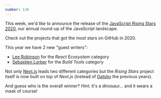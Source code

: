 ```yaml
---
number: 136
---
```


This week, we'd like to announce the release of the [JavaScript Rising Stars 2020](https://risingstars.js.org/), our annual round-up of the JavaScript landscape.

Check out the projects that got the most stars on GitHub in 2020.

This year we have 2 new "guest writers":

- [Lee Robinson](https://leerob.io/) for the _React Ecosystem_ category
- [Sebastien Lorber](https://sebastienlorber.com/) for the _Build Tools_ category

Not only [Next.js](https://nextjs.org/) leads two different categories but the _Rising Stars_ project itself is now built on top of _Next.js_ (instead of [Gatsby](https://www.gatsbyjs.com/) the previous years).

And guess who is the overall winner? Hint: it's a dinosaur... and it wears a mask of course!


